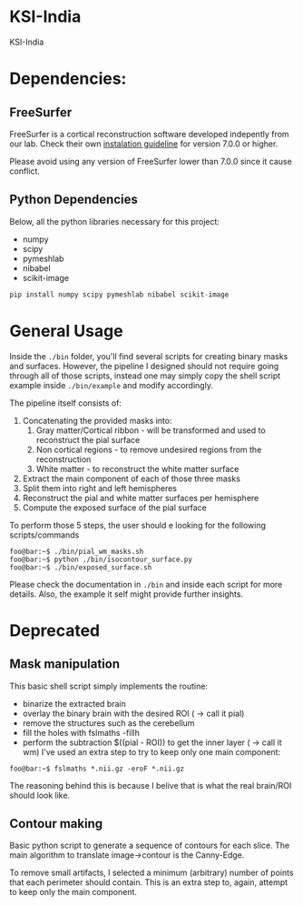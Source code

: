 # KSI-India
 KSI-India

# Dependencies:

## FreeSurfer
FreeSurfer is a cortical reconstruction software developed indepently from our lab. Check their own [instalation guideline](https://surfer.nmr.mgh.harvard.edu/fswiki/DownloadAndInstall) for version 7.0.0 or higher.

Please avoid using any version of FreeSurfer lower than 7.0.0 since it cause conflict.

## Python Dependencies
Below, all the python libraries necessary for this project:
- numpy
- scipy
- pymeshlab
- nibabel
- scikit-image
```python
pip install numpy scipy pymeshlab nibabel scikit-image
```

# General Usage
Inside the `./bin` folder, you'll find several scripts for creating binary masks and surfaces. However, the pipeline I designed should not require going through all of those scripts, instead one may simply copy the shell script example inside `./bin/example` and modify accordingly.

The pipeline itself consists of:
1. Concatenating the provided masks into:
    1. Gray matter/Cortical ribbon - will be transformed and used to reconstruct the pial surface
    2. Non cortical regions - to remove undesired regions from the reconstruction
    3. White matter - to reconstruct the white matter surface
2. Extract the main component of each of those three masks
3. Split them into right and left hemispheres
4. Reconstruct the pial and white matter surfaces per hemisphere
5. Compute the exposed surface of the pial surface

To perform those 5 steps, the user should e looking for the following scripts/commands

```console
foo@bar:~$ ./bin/pial_wm_masks.sh
foo@bar:~$ python ./bin/isocontour_surface.py
foo@bar:~$ ./bin/exposed_surface.sh
```

Please check the documentation in `./bin` and inside each script for more details. Also, the example it self might provide further insights. 



# Deprecated
## Mask manipulation
This basic shell script simply implements the routine:
 - binarize the extracted brain
 - overlay the binary brain with the desired ROI ( -> call it pial)
 - remove the structures such as the cerebellum
 - fill the holes with fslmaths -fillh
 - perform the subtraction $((pial - ROI)) to get the inner layer ( -> call it wm)
I've used an extra step to try to keep only one main component:

```console
foo@bar:~$ fslmaths *.nii.gz -eroF *.nii.gz
```

The reasoning behind this is because I belive that is what the real brain/ROI should look like.

## Contour making
Basic python script to generate a sequence of contours for each slice. The main algorithm to translate image->contour is the Canny-Edge.

To remove small artifacts, I selected a minimum (arbitrary) number of points that each perimeter should contain. This is an extra step to, again, attempt to keep only the main component.